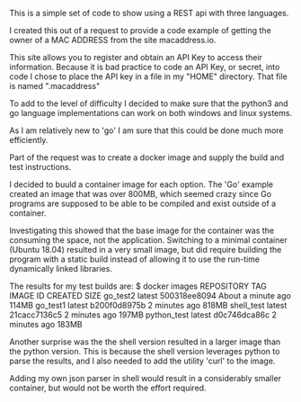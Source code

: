 This is a simple set of code to show using a REST api with three languages.

I created this out of a request to provide a code example of getting the owner
of a MAC ADDRESS from the site macaddress.io.

This site allows you to register and obtain an API Key to access their information.
Because it is bad practice to code an API Key, or secret, into code I chose to place 
the API key in a file in my "HOME" directory. That file is named ".macaddress"

To add to the level of difficulty I decided to make sure that the python3 and go language 
implementations can work on both windows and linux systems. 

As I am relatively new to 'go' I am sure that this could be done much more efficiently.

Part of the request was to create a docker image and supply the build and test instructions.

I decided to buuld a container image for each option. The 'Go' example created an image that
was over 800MB, which seemed crazy since Go programs are supposed to be able to be compiled
and exist outside of a container.

Investigating this showed that the base image for the container was the consuming the space,
not the application. Switching to a minimal container (Ubuntu 18.04) resulted in a very small
image, but did require building the program with a static build instead of allowing it to use 
the run-time dynamically linked libraries. 

The results for my test builds are:
$ docker images
REPOSITORY                           TAG                 IMAGE ID            CREATED              SIZE
go_test2                             latest              500318ee8094        About a minute ago   114MB
go_test1                             latest              b200f0d8975b        2 minutes ago        818MB
shell_test                           latest              21cacc7136c5        2 minutes ago        197MB
python_test                          latest              d0c746dca86c        2 minutes ago        183MB

Another surprise was the the shell version resulted in a larger image than the python version.
This is because the shell version leverages python to parse the results, and I also needed to 
add the utility 'curl' to  the image.

Adding my own json parser in shell would result in a considerably smaller container, but would
not be worth the effort required.
